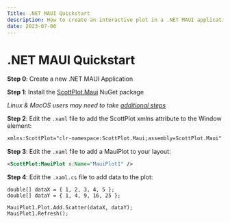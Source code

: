 ```yaml
---
Title: .NET MAUI Quickstart
description: How to create an interactive plot in a .NET MAUI application
date: 2023-07-06
---
```


# .NET MAUI Quickstart

**Step 0**: Create a new .NET MAUI Application

**Step 1**: Install the [ScottPlot.Maui](https://www.nuget.org/packages/ScottPlot.Maui) NuGet package

_Linux & MacOS users may need to take [additional steps](https://scottplot.net/faq/dependencies)_

**Step 2**: Edit the `.xaml` file to add the ScottPlot xmlns attribute to the Window element:

```xml
xmlns:ScottPlot="clr-namespace:ScottPlot.Maui;assembly=ScottPlot.Maui"
```

**Step 3**: Edit the `.xaml` file to add a MauiPlot to your layout:

```xml
<ScottPlot:MauiPlot x:Name="MauiPlot1" />
```


**Step 4**: Edit the `.xaml.cs` file to add data to the plot:

```
double[] dataX = { 1, 2, 3, 4, 5 };
double[] dataY = { 1, 4, 9, 16, 25 };

MauiPlot1.Plot.Add.Scatter(dataX, dataY);
MauiPlot1.Refresh();
```